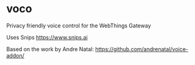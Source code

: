 # voco
Privacy friendly voice control for the WebThings Gateway

Uses Snips
https://www.snips.ai

Based on the work by Andre Natal:
https://github.com/andrenatal/voice-addon/
